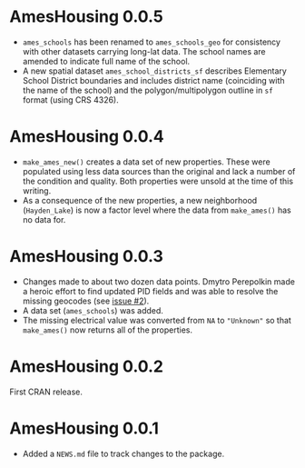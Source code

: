 # AmesHousing 0.0.5

 * `ames_schools` has been renamed to `ames_schools_geo` for consistency with other datasets carrying long-lat data. The school names are amended to indicate full name of the school.
 * A new spatial dataset `ames_school_districts_sf` describes Elementary School District boundaries and includes district name (coinciding with the name of the school) and the polygon/multipolygon outline in `sf` format (using CRS 4326).
 

# AmesHousing 0.0.4

 * `make_ames_new()` creates a data set of new properties. These were populated using less data sources than the original and lack a number of the condition and quality. Both properties were unsold at the time of this writing.
 * As a consequence of the new properties, a new neighborhood (`Hayden_Lake`) is now a factor level where the data from `make_ames()` has no data for.  

 
# AmesHousing 0.0.3

* Changes made to about two dozen data points. Dmytro Perepolkin made a heroic effort to find updated PID fields and was able to resolve the missing geocodes (see [issue #2](https://github.com/topepo/AmesHousing/issues/2)). 
* A data set (`ames_schools`) was added. 
* The missing electrical value was converted from `NA` to `"Unknown"` so that `make_ames()` now returns all of the properties. 


# AmesHousing 0.0.2

First CRAN release. 

# AmesHousing 0.0.1

* Added a `NEWS.md` file to track changes to the package.

